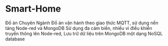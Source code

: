 # Smart-Home
Đồ án Chuyên Ngành
Đồ án vận hành theo giao thức MQTT, sử dụng nền tảng Node-red và MongoDB
Sử dụng đa cảm biến, nhiều vi điều khiển truyền thông lên Node-red, 
Lưu trữ dữ liệu trên MongoDB một dạng NoSQL database
